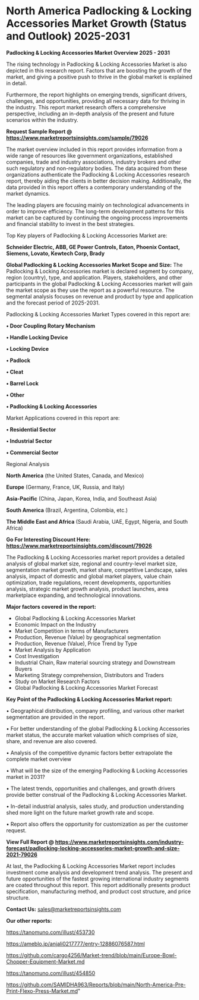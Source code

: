 # North America Padlocking & Locking Accessories Market Growth (Status and Outlook) 2025-2031

<Strong> Padlocking & Locking Accessories Market Overview 2025 - 2031</strong>

The rising technology in Padlocking & Locking Accessories Market is also depicted in this research report. Factors that are boosting the growth of the market, and giving a positive push to thrive in the global market is explained in detail.

Furthermore, the report highlights on emerging trends, significant drivers, challenges, and opportunities, providing all necessary data for thriving in the industry. This report market research offers a comprehensive perspective, including an in-depth analysis of the present and future scenarios within the industry.

<strong>Request Sample Report @ <a href=https://www.marketreportsinsights.com/sample/79026>https://www.marketreportsinsights.com/sample/79026</a></strong>

The market overview included in this report provides information from a wide range of resources like government organizations, established companies, trade and industry associations, industry brokers and other such regulatory and non-regulatory bodies. The data acquired from these organizations authenticate the Padlocking & Locking Accessories research report, thereby aiding the clients in better decision making. Additionally, the data provided in this report offers a contemporary understanding of the market dynamics.

The leading players are focusing mainly on technological advancements in order to improve efficiency. The long-term development patterns for this market can be captured by continuing the ongoing process improvements and financial stability to invest in the best strategies.

Top Key players of Padlocking & Locking Accessories Market are:

<strong>Schneider Electric, ABB, GE Power Controls, Eaton, Phoenix Contact, Siemens, Lovato, Kewtech Corp, Brady</strong>

<strong><b>Global Padlocking & Locking Accessories Market Scope and Size:</b></strong>
The Padlocking & Locking Accessories market is declared segment by company, region (country), type, and application. Players, stakeholders, and other participants in the global Padlocking & Locking Accessories market will gain the market scope as they use the report as a powerful resource. The segmental analysis focuses on revenue and product by type and application and the forecast period of 2025-2031.

Padlocking & Locking Accessories Market Types covered in this report are:

<strong>• Door Coupling Rotary Mechanism

• Handle Locking Device

• Locking Device

• Padlock

• Cleat

• Barrel Lock

• Other

• Padlocking & Locking Accessories</strong>

Market Applications covered in this report are:

<strong>• Residential Sector

• Industrial Sector

• Commercial Sector</strong> 

Regional Analysis

<strong>North America</strong> (the United States, Canada, and Mexico)

<strong>Europe</strong> (Germany, France, UK, Russia, and Italy)

<strong>Asia-Pacific</strong> (China, Japan, Korea, India, and Southeast Asia)

<strong>South America</strong> (Brazil, Argentina, Colombia, etc.)

<strong>The Middle East and Africa</strong> (Saudi Arabia, UAE, Egypt, Nigeria, and South Africa)

<strong>Go For Interesting Discount Here: <a href=https://www.marketreportsinsights.com/discount/79026>https://www.marketreportsinsights.com/discount/79026</a></strong>

The Padlocking & Locking Accessories market report provides a detailed analysis of global market size, regional and country-level market size, segmentation market growth, market share, competitive Landscape, sales analysis, impact of domestic and global market players, value chain optimization, trade regulations, recent developments, opportunities analysis, strategic market growth analysis, product launches, area marketplace expanding, and technological innovations.

<strong><b>Major factors covered in the report:</b></strong>
<ul>
  <li>Global Padlocking & Locking Accessories Market </li>
  <li>Economic Impact on the Industry</li>
  <li>Market Competition in terms of Manufacturers</li>
  <li>Production, Revenue (Value) by geographical segmentation</li>
  <li>Production, Revenue (Value), Price Trend by Type</li>
  <li>Market Analysis by Application</li>
  <li>Cost Investigation</li>
  <li>Industrial Chain, Raw material sourcing strategy and Downstream Buyers</li>
  <li>Marketing Strategy comprehension, Distributors and Traders</li>
  <li>Study on Market Research Factors</li>
  <li>Global Padlocking & Locking Accessories Market Forecast</li>
</ul>

<strong><b>Key Point of the Padlocking & Locking Accessories Market report:</b></strong>

• Geographical distribution, company profiling, and various other market segmentation are provided in the report.

• For better understanding of the global Padlocking & Locking Accessories market status, the accurate market valuation which comprises of size, share, and revenue are also covered.

• Analysis of the competitive dynamic factors better extrapolate the complete market overview

• What will be the size of the emerging Padlocking & Locking Accessories market in 2031?

• The latest trends, opportunities and challenges, and growth drivers provide better construal of the Padlocking & Locking Accessories Market.

• In-detail industrial analysis, sales study, and production understanding shed more light on the future market growth rate and scope.

• Report also offers the opportunity for customization as per the customer request.

<strong><b>View Full Report @ <a href=https://www.marketreportsinsights.com/industry-forecast/padlocking-locking-accessories-market-growth-and-size-2021-79026>https://www.marketreportsinsights.com/industry-forecast/padlocking-locking-accessories-market-growth-and-size-2021-79026</a></b></strong>


At last, the Padlocking & Locking Accessories Market report includes investment come analysis and development trend analysis. The present and future opportunities of the fastest growing international industry segments are coated throughout this report. This report additionally presents product specification, manufacturing method, and product cost structure, and price structure.

<strong>Contact Us:</strong>
sales@marketreportsinsights.com

<strong>Our other reports:</strong>

<a href=https://tanomuno.com/illust/453730>https://tanomuno.com/illust/453730</a>

<a href=https://ameblo.jp/anjali0217777/entry-12886076587.html>https://ameblo.jp/anjali0217777/entry-12886076587.html</a>

<a href=https://github.com/cargo4256/Market-trend/blob/main/Europe-Bowl-Chopper-Equipment-Market.md>https://github.com/cargo4256/Market-trend/blob/main/Europe-Bowl-Chopper-Equipment-Market.md</a>

<a href=https://tanomuno.com/illust/454850>https://tanomuno.com/illust/454850</a>

<a href=https://github.com/SAMIDHA963/Reports/blob/main/North-America-Pre-Print-Flexo-Press-Market.md>https://github.com/SAMIDHA963/Reports/blob/main/North-America-Pre-Print-Flexo-Press-Market.md</a>"
